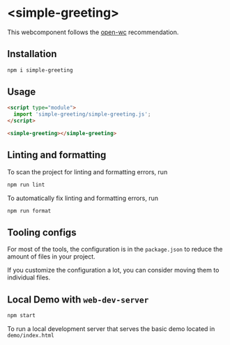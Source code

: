 # \<simple-greeting>

This webcomponent follows the [open-wc](https://github.com/open-wc/open-wc) recommendation.

## Installation

```bash
npm i simple-greeting
```

## Usage

```html
<script type="module">
  import 'simple-greeting/simple-greeting.js';
</script>

<simple-greeting></simple-greeting>
```

## Linting and formatting

To scan the project for linting and formatting errors, run

```bash
npm run lint
```

To automatically fix linting and formatting errors, run

```bash
npm run format
```


## Tooling configs

For most of the tools, the configuration is in the `package.json` to reduce the amount of files in your project.

If you customize the configuration a lot, you can consider moving them to individual files.

## Local Demo with `web-dev-server`

```bash
npm start
```

To run a local development server that serves the basic demo located in `demo/index.html`
